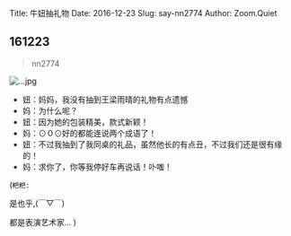 Title: 牛妞抽礼物
Date: 2016-12-23
Slug: say-nn2774
Author: Zoom.Quiet


## 161223
> nn2774

![...jpg](http://zoomquiet.qiniucdn.com/niuniu-albums/nn2016/161223-nn2774.jpeg?imageView2/2/w/360)


- 妞：妈妈，我没有抽到王梁雨晴的礼物有点遗憾
- 妈：为什么呢？
- 妞：因为她的包装精美，款式新颖！
- 妈：⊙０⊙好的都能连说两个成语了！
- 妞：不过我抽到了我同桌的礼品，虽然他长的有点丑，不过我们还是很有缘的！
- 妈：求你了，你等我停好车再说话！卟嗤！


(`粑粑:` 

是也乎,(￣▽￣)

都是表演艺术家...
)
